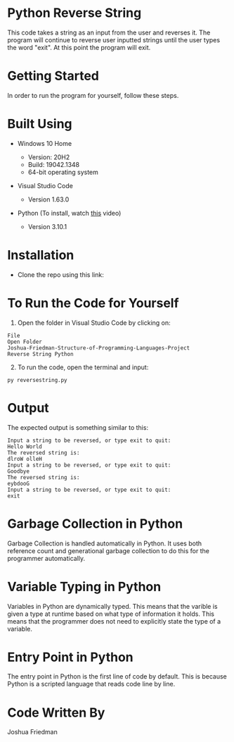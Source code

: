 # Python Reverse String
This code takes a string as an input from the user and reverses it. The program will continue to reverse user inputted strings until the user types the word "exit". At this point 
the program will exit. 

# Getting Started
In order to run the program for yourself, follow these steps.

# Built Using
  - Windows 10 Home 
    - Version: 20H2
    - Build: 19042.1348
    - 64-bit operating system
  
  - Visual Studio Code 
    - Version 1.63.0   
  
  -  Python (To install, watch [this](https://www.youtube.com/watch?v=dNFgRUD2w68) video)
      -  Version 3.10.1 

# Installation
 -  Clone the repo using this link: 
 
# To Run the Code for Yourself
1. Open the folder in Visual Studio Code by clicking on:
```
File 
Open Folder
Joshua-Friedman-Structure-of-Programming-Languages-Project
Reverse String Python
```
2. To run the code, open the terminal and input:
```
py reversestring.py
```

# Output
The expected output is something similar to this:
```
Input a string to be reversed, or type exit to quit:
Hello World
The reversed string is:
dlroW olleH
Input a string to be reversed, or type exit to quit:
Goodbye
The reversed string is:
eybdooG
Input a string to be reversed, or type exit to quit:
exit
```

# Garbage Collection in Python
Garbage Collection is handled automatically in Python. It uses both reference count and generational garbage collection to do this for the programmer automatically. 

# Variable Typing in Python
Variables in Python are dynamically typed. This means that the varible is given a type at runtime based on what type of information it holds. This means that the programmer does 
not need to explicitly state the type of a variable. 

# Entry Point in Python 
The entry point in Python is the first line of code by default. This is because Python is a scripted language that reads code line by line.

# Code Written By
Joshua Friedman
